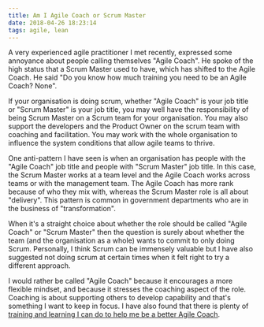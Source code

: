 ```yaml
---
title: Am I Agile Coach or Scrum Master
date: 2018-04-26 18:23:14
tags: agile, lean
---
```


A very experienced agile practitioner I met recently, expressed some annoyance about people calling themselves "Agile Coach". He spoke of the high status that a Scrum Master used to have, which has shifted to the Agile Coach. He said "Do you know how much training you need to be an Agile Coach? None".

If your organisation is doing scrum, whether "Agile Coach" is your job title or "Scrum Master" is your job title, you may well have the responsibility of being Scrum Master on a Scrum team for your organisation. You may also support the developers and the Product Owner on the scrum team with coaching and facilitation. You may work with the whole organisation to influence the system conditions that allow agile teams to thrive.

One anti-pattern I have seen is when an organisation has people with the "Agile Coach" job title and people with "Scrum Master" job title. In this case, the Scrum Master works at a team level and the Agile Coach works across teams or with the management team. The Agile Coach has more rank because of who they mix with, whereas the Scrum Master role is all about "delivery". This pattern is common in government departments who are in the business of "transformation".

When it's a straight choice about whether the role should be called "Agile Coach" or "Scrum Master" then the question is surely about whether the team (and the organisation as a whole) wants to commit to only doing Scrum. Personally, I think Scrum can be immensely valuable but I have also suggested not doing scrum at certain times when it felt right to try a different approach.

I would rather be called "Agile Coach" because it encourages a more flexible mindset, and because it stresses the coaching aspect of the role. Coaching is about supporting others to develop capability and that's something I want to keep in focus. I have also found that there is plenty of [training and learning I can do to help me be a better Agile Coach](http://www.coachingagileteams.com/about/).

